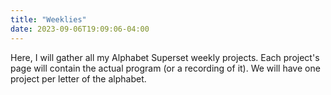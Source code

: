 ```yaml
---
title: "Weeklies"
date: 2023-09-06T19:09:06-04:00
---
```


Here, I will gather all my Alphabet Superset weekly projects. Each project's page will contain the actual program (or a recording of it). We will have one project per letter of the alphabet.
